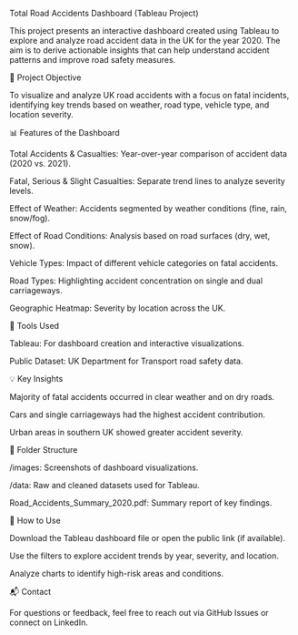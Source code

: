 Total Road Accidents Dashboard (Tableau Project)

This project presents an interactive dashboard created using Tableau to explore and analyze road accident data in the UK for the year 2020. The aim is to derive actionable insights that can help understand accident patterns and improve road safety measures.

📌 Project Objective

To visualize and analyze UK road accidents with a focus on fatal incidents, identifying key trends based on weather, road type, vehicle type, and location severity.

📊 Features of the Dashboard

Total Accidents & Casualties: Year-over-year comparison of accident data (2020 vs. 2021).

Fatal, Serious & Slight Casualties: Separate trend lines to analyze severity levels.

Effect of Weather: Accidents segmented by weather conditions (fine, rain, snow/fog).

Effect of Road Conditions: Analysis based on road surfaces (dry, wet, snow).

Vehicle Types: Impact of different vehicle categories on fatal accidents.

Road Types: Highlighting accident concentration on single and dual carriageways.

Geographic Heatmap: Severity by location across the UK.

🔧 Tools Used

Tableau: For dashboard creation and interactive visualizations.

Public Dataset: UK Department for Transport road safety data.

💡 Key Insights

Majority of fatal accidents occurred in clear weather and on dry roads.

Cars and single carriageways had the highest accident contribution.

Urban areas in southern UK showed greater accident severity.

📂 Folder Structure

/images: Screenshots of dashboard visualizations.

/data: Raw and cleaned datasets used for Tableau.

Road_Accidents_Summary_2020.pdf: Summary report of key findings.

🚀 How to Use

Download the Tableau dashboard file or open the public link (if available).

Use the filters to explore accident trends by year, severity, and location.

Analyze charts to identify high-risk areas and conditions.

📬 Contact

For questions or feedback, feel free to reach out via GitHub Issues or connect on LinkedIn.
